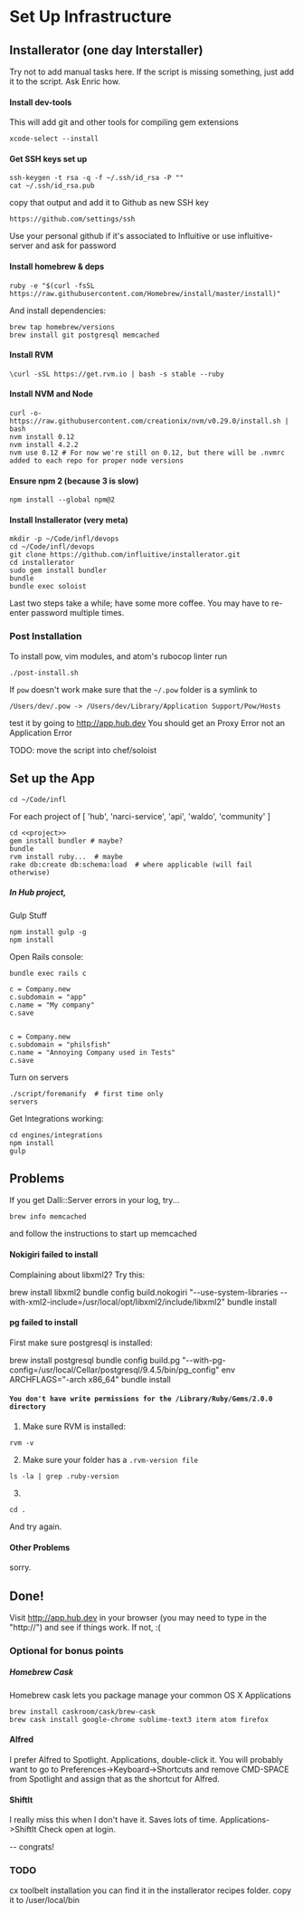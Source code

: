 # Set Up Infrastructure

## Installerator (one day Interstaller)
Try not to add manual tasks here. If the script is missing something, just add it to the script. Ask Enric how.

#### Install dev-tools

This will add git and other tools for compiling gem extensions

```
xcode-select --install
```

#### Get SSH keys set up

```
ssh-keygen -t rsa -q -f ~/.ssh/id_rsa -P ""
cat ~/.ssh/id_rsa.pub
```

copy that output and add it to Github as new SSH key
```
https://github.com/settings/ssh
```

Use your personal github if it's associated to Influitive or use influitive-server and ask for password

#### Install homebrew & deps

```
ruby -e "$(curl -fsSL https://raw.githubusercontent.com/Homebrew/install/master/install)"
```

And install dependencies:
```
brew tap homebrew/versions
brew install git postgresql memcached
```

#### Install RVM

```
\curl -sSL https://get.rvm.io | bash -s stable --ruby
```

#### Install NVM and Node

```
curl -o- https://raw.githubusercontent.com/creationix/nvm/v0.29.0/install.sh | bash
nvm install 0.12
nvm install 4.2.2
nvm use 0.12 # For now we're still on 0.12, but there will be .nvmrc added to each repo for proper node versions
```

#### Ensure npm 2 (because 3 is slow)

```
npm install --global npm@2
````

#### Install Installerator (very meta)

```
mkdir -p ~/Code/infl/devops
cd ~/Code/infl/devops
git clone https://github.com/influitive/installerator.git
cd installerator
sudo gem install bundler
bundle
bundle exec soloist
```
Last two steps take a while; have some more coffee. You may have to re-enter password multiple times.

### Post Installation

To install pow, vim modules, and atom's rubocop linter run

```
./post-install.sh
```

If `pow` doesn't work make sure that the `~/.pow` folder is a symlink to

```
/Users/dev/.pow -> /Users/dev/Library/Application Support/Pow/Hosts
```

test it by going to http://app.hub.dev You should get an Proxy Error not an Application Error

TODO: move the script into chef/soloist

## Set up the App
```
cd ~/Code/infl
```

For each project of [ 'hub', 'narci-service', 'api', 'waldo', 'community' ]

```
cd <<project>>
gem install bundler # maybe?
bundle
rvm install ruby...  # maybe
rake db:create db:schema:load  # where applicable (will fail otherwise)
```

##### In Hub project,

Gulp Stuff
```
npm install gulp -g
npm install
```

Open Rails console:
```
bundle exec rails c

c = Company.new
c.subdomain = "app"
c.name = "My company"
c.save


c = Company.new
c.subdomain = "philsfish"
c.name = "Annoying Company used in Tests"
c.save

```

Turn on servers
```
./script/foremanify  # first time only
servers
```

Get Integrations working:

```
cd engines/integrations
npm install
gulp
```
## Problems

If you get Dalli::Server errors in your log, try...

```
brew info memcached
```

and follow the instructions to start up memcached

#### Nokigiri failed to install

Complaining about libxml2? Try this:

  brew install libxml2
  bundle config build.nokogiri "--use-system-libraries --with-xml2-include=/usr/local/opt/libxml2/include/libxml2"
  bundle install

#### pg failed to install

First make sure postgresql is installed:

  brew install postgresql
  bundle config build.pg "--with-pg-config=/usr/local/Cellar/postgresql/9.4.5/bin/pg_config"
  env ARCHFLAGS="-arch x86_64" bundle install

#### `You don't have write permissions for the /Library/Ruby/Gems/2.0.0 directory`

1. Make sure RVM is installed:
```
rvm -v
```
2. Make sure your folder has a `.rvm-version file`
```
ls -la | grep .ruby-version
```
3.
```
cd .
```

And try again.

#### Other Problems

sorry.

## Done!

Visit http://app.hub.dev in your browser (you may need to type in the "http://") and see if things work. If not, :(

### Optional for bonus points

##### Homebrew Cask
Homebrew cask lets you package manage your common OS X Applications
```
brew install caskroom/cask/brew-cask
brew cask install google-chrome sublime-text3 iterm atom firefox
```

#### Alfred

I prefer Alfred to Spotlight. Applications, double-click it. You will probably want to go to Preferences->Keyboard->Shortcuts and remove CMD-SPACE from Spotlight and assign that as the shortcut for Alfred.

#### ShiftIt

I really miss this when I don't have it. Saves lots of time. Applications->ShiftIt Check open at login.

-- congrats!

### TODO

cx toolbelt installation
  you can find it in the installerator recipes folder. copy it to /user/local/bin
